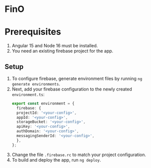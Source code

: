 # FinO

# Prerequisites
1. Angular 15 and Node 16 must be installed.
2. You need an existing firebase project for the app.

## Setup
1. To configure firebase, generate environment files by running `ng generate environments`.
2. Next, add your firebase configuration to the newly created `environment.ts`:
   ```typescript
   export const environment = {
     firebase: {
     projectId: '<your-config>',
     appId: '<your-config>',
     storageBucket: '<your-config>',
     apiKey: '<your-config>',
     authDomain: '<your-config>',
     messagingSenderId: '<your-config>',
     },
   };
   ```
3. Change the file `.firebase.rc` to match your project configuration.
4. To build and deploy the app, run `ng deploy`.
